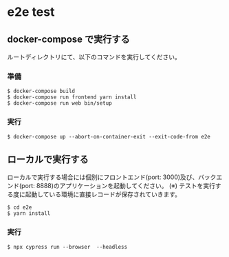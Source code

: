 # e2e test

## docker-compose で実行する

ルートディレクトリにて、以下のコマンドを実行してください。

### 準備

```
$ docker-compose build
$ docker-compose run frontend yarn install
$ docker-compose run web bin/setup
```

### 実行

```
$ docker-compose up --abort-on-container-exit --exit-code-from e2e
```

## ローカルで実行する

ローカルで実行する場合には個別にフロントエンド(port: 3000)及び、バックエンド(port: 8888)のアプリケーションを起動してください。
(※) テストを実行する度に起動している環境に直接レコードが保存されていきます。

```
$ cd e2e
$ yarn install
```

### 実行

```
$ npx cypress run --browser  --headless
```
